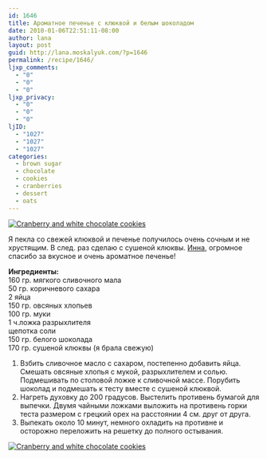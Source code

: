 ```yaml
---
id: 1646
title: Ароматное печенье с клюквой и белым шоколадом
date: 2010-01-06T22:51:11-08:00
author: lana
layout: post
guid: http://lana.moskalyuk.com/?p=1646
permalink: /recipe/1646/
ljxp_comments:
  - "0"
  - "0"
  - "0"
ljxp_privacy:
  - "0"
  - "0"
  - "0"
ljID:
  - "1027"
  - "1027"
  - "1027"
categories:
  - brown sugar
  - chocolate
  - cookies
  - cranberries
  - dessert
  - oats
---
```

<a class="flickr-image alignnone" title="Cranberry and white chocolate cookies" href="http://www.flickr.com/photos/67405678@N00/4253350656/" target="_blank"><img src="http://farm5.static.flickr.com/4023/4253350656_41ea0efe48.jpg" alt="Cranberry and white chocolate cookies" /></a>

Я пекла со свежей клюквой и печенье получилось очень сочным и не хрустящим. В след. раз сделаю с сушеной клюквы. [Инна](http://lisa-alis.livejournal.com/20632.html?view=528280#t528280), огромное спасибо за вкусное и очень ароматное печенье!

**Ингредиенты:**  
160 гр. мягкого сливочного мала  
50 гр. коричневого сахара  
2 яйца  
150 гр. овсяных хлопьев  
100 гр. муки  
1 ч.ложка разрыхлителя  
щепотка соли  
150 гр. белого шоколада  
170 гр. сушеной клюквы (я брала свежую)

1. Взбить сливочное масло с сахаром, постепенно добавить яйца. Смешать овсяные хлопья с мукой, разрыхлителем и солью. Подмешивать по столовой ложке к сливочной массе. Порубить шоколад и подмешать к тесту вместе с сушеной клюквой.  
2. Нагреть духовку до 200 градусов. Выстелить противень бумагой для выпечки. Двумя чайными ложками выложить на противень горки теста размером с грецкий орех на расстоянии 4 см. друг от друга.  
3. Выпекать около 10 минут, немного охладить на противне и осторожно переложить на решетку до полного остывания.

<a class="flickr-image alignnone" title="Cranberry and white chocolate cookies" href="http://www.flickr.com/photos/67405678@N00/4252580219/" target="_blank"><img src="http://farm5.static.flickr.com/4037/4252580219_e34d31b07c.jpg" alt="Cranberry and white chocolate cookies" /></a>